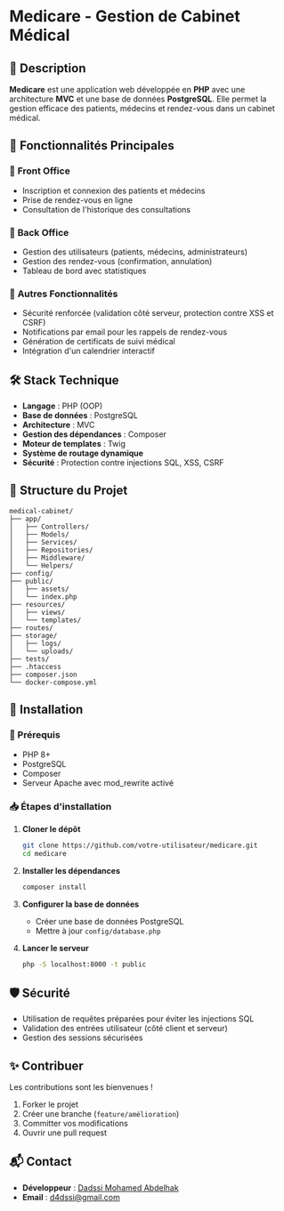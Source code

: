 # Medicare - Gestion de Cabinet Médical

## 📌 Description

**Medicare** est une application web développée en **PHP** avec une architecture **MVC** et une base de données **PostgreSQL**. Elle permet la gestion efficace des patients, médecins et rendez-vous dans un cabinet médical.

## 🚀 Fonctionnalités Principales

### 🔹 **Front Office**
- Inscription et connexion des patients et médecins
- Prise de rendez-vous en ligne
- Consultation de l'historique des consultations

### 🔹 **Back Office**
- Gestion des utilisateurs (patients, médecins, administrateurs)
- Gestion des rendez-vous (confirmation, annulation)
- Tableau de bord avec statistiques

### 🔹 **Autres Fonctionnalités**
- Sécurité renforcée (validation côté serveur, protection contre XSS et CSRF)
- Notifications par email pour les rappels de rendez-vous
- Génération de certificats de suivi médical
- Intégration d'un calendrier interactif

## 🛠️ Stack Technique
- **Langage** : PHP (OOP)
- **Base de données** : PostgreSQL
- **Architecture** : MVC
- **Gestion des dépendances** : Composer
- **Moteur de templates** : Twig
- **Système de routage dynamique**
- **Sécurité** : Protection contre injections SQL, XSS, CSRF

## 📂 Structure du Projet

```
medical-cabinet/
├── app/
│   ├── Controllers/
│   ├── Models/
│   ├── Services/
│   ├── Repositories/
│   ├── Middleware/
│   └── Helpers/
├── config/
├── public/
│   ├── assets/
│   └── index.php
├── resources/
│   ├── views/
│   └── templates/
├── routes/
├── storage/
│   ├── logs/
│   └── uploads/
├── tests/
├── .htaccess
├── composer.json
└── docker-compose.yml
```

## 🚀 Installation

### 📌 Prérequis
- PHP 8+
- PostgreSQL
- Composer
- Serveur Apache avec mod_rewrite activé

### 📥 Étapes d'installation

1. **Cloner le dépôt**
   ```bash
   git clone https://github.com/votre-utilisateur/medicare.git
   cd medicare
   ```
2. **Installer les dépendances**
   ```bash
   composer install
   ```
3. **Configurer la base de données**
   - Créer une base de données PostgreSQL
   - Mettre à jour `config/database.php`

4. **Lancer le serveur**
   ```bash
   php -S localhost:8000 -t public
   ```

## 🛡️ Sécurité
- Utilisation de requêtes préparées pour éviter les injections SQL
- Validation des entrées utilisateur (côté client et serveur)
- Gestion des sessions sécurisées


## ✨ Contribuer
Les contributions sont les bienvenues !
1. Forker le projet
2. Créer une branche (`feature/amélioration`)
3. Committer vos modifications
4. Ouvrir une pull request

## 📬 Contact
- **Développeur** : [Dadssi Mohamed Abdelhak](https://github.com/Dadssi)
- **Email** : d4dssi@gmail.com

